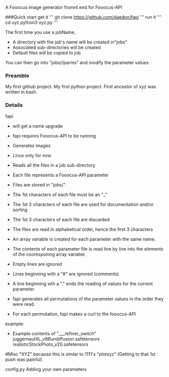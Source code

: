 A Fooocus image generator fromnt end for Fooocus-API

###Quick start
get it 
 '''
 git clone https://github.com/daedon/fapi
 '''
run it
 '''
 cd xyz
 python3 xyz.py <jobName>
 '''

The first time you use a jobName, 
* A directory with the job's name will be created in"jobs"
* Associated sub-directories will be created
* Default files will be copied to job

You can then go into "jobs/<jobName>/parms" and modify the parameter values
### Preamble
My first github project.
My first python project.
First ancestor of xyz was written in bash.



### Details
fapi 
* will get a name upgrade
* fapi requires Fooocus-API to be running
* Generates images 
* Linux only for now
* Reads all the files in a job sub-directory
* Each file represents a Fooocus-API parameter
* Files are stored in "jobs/<jobName>"
* The 1st characters of each file must be an "_"
* The 1st 3 characters of each file are used for documentation and/or sorting
* The 1st 3 characters of each file are discarded
* The files are read in alphabetical order, hence the first 3 characters
* An array variable is created for each parameter with the same name.
* The contents of each parameter file is read line by line into the elements of the cooresponing array variable
* Empty lines are ignored
* Lines beginning with a "#" are ignored (comments)
* A line beginning wth a "." ends the reading of values for the current parameter

* fapi generates all permutations of the parameter values in the order they were read.
* For each permutation, fapi makes a curl to the fooocus-API 


example:
* Example contents of "___refiner_switch"
juggernautXL_v8Rundiffusion.safetensors
realisticStockPhoto_v20.safetensors


#Misc
"XYZ" because this is simlar to 1111's "plotxyz"
(Getting to that 1st push was painful)

config.py
Adding your own parameters
